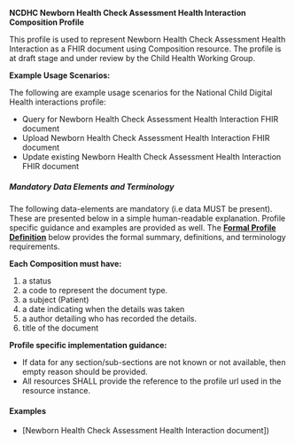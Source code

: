 **NCDHC Newborn Health Check Assessment Health Interaction Composition Profile**

This profile is used to represent Newborn Health Check Assessment Health Interaction as a FHIR document using Composition resource. The profile is at draft stage and under review by the Child Health Working Group. 

**Example Usage Scenarios:**

The following are example usage scenarios for the National Child Digital Health interactions
profile:

-   Query for Newborn Health Check Assessment Health Interaction FHIR document
-   Upload Newborn Health Check Assessment Health Interaction FHIR document
-   Update existing Newborn Health Check Assessment Health Interaction FHIR document

##### Mandatory Data Elements and Terminology


The following data-elements are mandatory (i.e data MUST be present). These are presented below in a simple human-readable explanation.  Profile specific guidance and examples are provided as well.  The [**Formal Profile Definition**](#profile) below provides the  formal summary, definitions, and  terminology requirements.  

**Each Composition must have:**

1.  a status  
1.  a code to represent the document type.
1.  a subject (Patient)
1.  a date indicating when the details was taken
1.	a author detailing who has recorded the details.
1.  title of the document

**Profile specific implementation guidance:**

* If data for any section/sub-sections are not known or not available, then empty reason should be provided.
* All resources SHALL provide the reference to the profile url used in the resource instance. 




#### Examples

- [Newborn Health Check Assessment Health Interaction document])

[Composition]: http://hl7.org.au/fhir/base2018Oct/StructureDefinition-au-composition.html
[extensible]: http://hl7.org/fhir/terminologies.html#extensible
[General Guidance Section]: definitions.html


